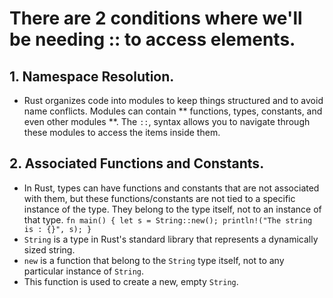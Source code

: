 # There are 2 conditions where we'll be needing :: to access elements.
## 1. Namespace Resolution.
   - Rust organizes code into modules to keep things structured and to avoid name conflicts. Modules can contain ** functions, types, constants, and even other modules **. The `::`, syntax allows you to navigate through these modules to access the items inside them.

## 2. Associated Functions and Constants.
   - In Rust, types can have functions and constants that are not associated with them, but these functions/constants are not tied to a specific instance of the type. They belong to the type itself, not to an instance of that type.
   `fn main() {
      let s = String::new();
      println!("The string is : {}", s);
   }`
   - `String` is a type in Rust's standard library that represents a dynamically sized string.
   - `new` is a function that belong to the `String` type itself, not to any particular instance of `String`.
   - This function is used to create a new, empty `String`.
